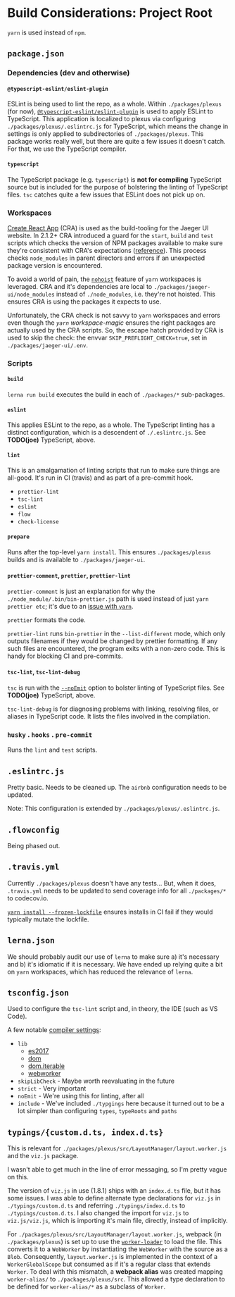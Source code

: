 # Build Considerations: Project Root

`yarn` is used instead of `npm`.

## `package.json`

### Dependencies (dev and otherwise)

#### `@typescript-eslint/eslint-plugin`

ESLint is being used to lint the repo, as a whole. Within `./packages/plexus` (for now), [`@typescript-eslint/eslint-plugin`](https://github.com/typescript-eslint/typescript-eslint/blob/master/packages/eslint-plugin) is used to apply ESLint to TypeScript. This application is localized to plexus via configuring `./packages/plexus/.eslintrc.js` for TypeScript, which means the change in settings is only applied to subdirectories of `./packages/plexus`. This package works really well, but there are quite a few issues it doesn't catch. For that, we use the TypeScript compiler.

#### `typescript`

The TypeScript package (e.g. `typescript`) is **not for compiling** TypeScript source but is included for the purpose of bolstering the linting of TypeScript files. `tsc` catches quite a few issues that ESLint does not pick up on.

### Workspaces

[Create React App](https://facebook.github.io/create-react-app/) (CRA) is used as the build-tooling for the Jaeger UI website. In 2.1.2+ CRA introduced a guard for the `start`, `build` and `test` scripts which checks the version of NPM packages available to make sure they're consistent with CRA's expectations ([reference](https://github.com/facebook/create-react-app/blob/dea19fdb30c2e896ed8ac75b68a612b0b92b2406/packages/react-scripts/scripts/utils/verifyPackageTree.js#L23-L29)). This process checks `node_modules` in parent directors and errors if an unexpected package version is encountered.

To avoid a world of pain, the [`nohoist`](https://yarnpkg.com/blog/2018/02/15/nohoist/#scope-private) feature of `yarn` workspaces is leveraged. CRA and it's dependencies are local to `./packages/jaeger-ui/node_modules` instead of `./node_modules`, i.e. they're not hoisted. This ensures CRA is using the packages it expects to use.

Unfortunately, the CRA check is not savvy to `yarn` workspaces and errors even though the _`yarn` workspace-magic_ ensures the right packages are actually used by the CRA scripts. So, the escape hatch provided by CRA is used to skip the check: the envvar `SKIP_PREFLIGHT_CHECK=true`, set in `./packages/jaeger-ui/.env`.

### Scripts

#### `build`

`lerna run build` executes the build in each of `./packages/*` sub-packages.

#### `eslint`

This applies ESLint to the repo, as a whole. The TypeScript linting has a distinct configuration, which is a descendent of `./.eslintrc.js`. See **TODO(joe)** TypeScript, above.

#### `lint`

This is an amalgamation of linting scripts that run to make sure things are all-good. It's run in CI (travis) and as part of a pre-commit hook.

* `prettier-lint`
* `tsc-lint`
* `eslint`
* `flow`
* `check-license`

#### `prepare`

Runs after the top-level `yarn install`. This ensures `./packages/plexus` builds and is available to `./packages/jaeger-ui`.

#### `prettier-comment`, `prettier`, `prettier-lint`

`prettier-comment` is just an explanation for why the `./node_module/.bin/bin-prettier.js` path is used instead of just `yarn prettier etc`; it's due to an [issue with `yarn`](https://github.com/yarnpkg/yarn/issues/6300).

`prettier` formats the code.

`prettier-lint` runs `bin-prettier` in the `--list-different` mode, which only outputs filenames if they would be changed by prettier formatting. If any such files are encountered, the program exits with a non-zero code. This is handy for blocking CI and pre-commits.

#### `tsc-lint`, `tsc-lint-debug`

`tsc` is run with the [`--noEmit`](https://www.typescriptlang.org/docs/handbook/compiler-options.html) option to bolster linting of TypeScript files. See **TODO(joe)** TypeScript, above.

`tsc-lint-debug` is for diagnosing problems with linking, resolving files, or aliases in TypeScript code. It lists the files involved in the compilation.

### `husky` . `hooks` . `pre-commit`

Runs the `lint` and `test` scripts.

## `.eslintrc.js`

Pretty basic. Needs to be cleaned up. The `airbnb` configuration needs to be updated.

Note: This configuration is extended by `./packages/plexus/.eslintrc.js`.

## `.flowconfig`

Being phased out.

## `.travis.yml`

Currently `./packages/plexus` doesn't have any tests... But, when it does, `.travis.yml` needs to be updated to send coverage info for all `./packages/*` to codecov.io.

[`yarn install --frozen-lockfile`](https://yarnpkg.com/lang/en/docs/cli/install/#toc-yarn-install-frozen-lockfile) ensures installs in CI fail if they would typically mutate the lockfile.

## `lerna.json`

We should probably audit our use of `lerna` to make sure a) it's necessary and b) it's idiomatic if it is necessary. We have ended up relying quite a bit on `yarn` workspaces, which has reduced the relevance of `lerna`.

## `tsconfig.json`

Used to configure the `tsc-lint` script and, in theory, the IDE (such as VS Code).

A few notable [compiler settings](http://www.typescriptlang.org/docs/handbook/compiler-options.html):

* `lib`
  * [es2017](https://github.com/Microsoft/TypeScript/blob/master/lib/lib.es2017.d.ts)
  * [dom](https://github.com/Microsoft/TypeScript/blob/master/lib/lib.dom.d.ts)
  * [dom.iterable](https://github.com/Microsoft/TypeScript/blob/master/lib/lib.dom.iterable.d.ts)
  * [webworker](https://github.com/Microsoft/TypeScript/blob/master/lib/lib.webworker.d.ts)
* `skipLibCheck` - Maybe worth reevaluating in the future
* `strict` - Very important
* `noEmit` - We're using this for linting, after all
* `include` - We've included `./typgings` here because it turned out to be a lot simpler than configuring `types`, `typeRoots` and `paths`

## `typings/{custom.d.ts, index.d.ts}`

This is relevant for `./packages/plexus/src/LayoutManager/layout.worker.js` and the `viz.js` package.

I wasn't able to get much in the line of error messaging, so I'm pretty vague on this.

The version of `viz.js` in use (1.8.1) ships with an `index.d.ts` file, but it has some issues. I was able to define alternate type declarations for `viz.js` in `./typings/custom.d.ts` and referring `./typings/index.d.ts` to `./typings/custom.d.ts`. I also changed the import for `viz.js` to `viz.js/viz.js`, which is importing it's main file, directly, instead of implicitly.

For `./packages/plexus/src/LayoutManager/layout.worker.js`, webpack (in `./packages/plexus`) is set up to use the [`worker-loader`](https://github.com/webpack-contrib/worker-loader) to load the file. This converts it to a `WebWorker` by instantiating the `WebWorker` with the source as a `Blob`. Consequently, `layout.worker.js` is implemented in the context of a `WorkerGlobalScope` but consumed as if it's a regular class that extends `Worker`. To deal with this mismatch, a **webpack alias** was created mapping `worker-alias/` to `./packages/plexus/src`. This allowed a type declaration to be defined for `worker-alias/*` as a subclass of `Worker`.
